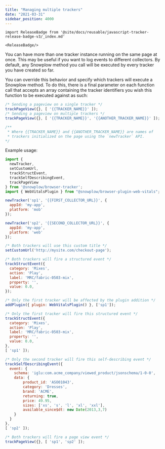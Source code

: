 ```yaml
---
title: "Managing multiple trackers"
date: "2021-03-31"
sidebar_position: 4000
---
```


```mdx-code-block
import ReleaseBadge from '@site/docs/reusable/javascript-tracker-release-badge-v3/_index.md'

<ReleaseBadge/>
```

You can have more than one tracker instance running on the same page at once. This may be useful if you want to log events to different collectors. By default, any Snowplow method you call will be executed by every tracker you have created so far. 

You can override this behavior and specify which trackers will execute a Snowplow method. To do this, there is a final parameter on each function call that accepts an array containing the tracker identifiers you wish this function to be executed against as such:

```javascript
/* Sending a pageview on a single tracker */
trackPageView({}, [ '{{TRACKER_NAME}}' ]);
/* Sending a pageview on multiple trackers */
trackPageView({}, [ '{{TRACKER_NAME}}', '{{ANOTHER_TRACKER_NAME}}' ]);

/**
 * Where {{TRACKER_NAME}} and {{ANOTHER_TRACKER_NAME}} are names of 
 * trackers initialized on the page using the `newTracker` API.
*/
```

Example usage:

```javascript
import { 
  newTracker, 
  setCustomUrl, 
  trackStructEvent, 
  trackSelfDescribingEvent, 
  trackPageView
} from '@snowplow/browser-tracker';
import { WebVitalsPlugin } from "@snowplow/browser-plugin-web-vitals";

newTracker('sp1', '{{FIRST_COLLECTOR_URL}}', {
  appId: 'my-app',
  platform: 'mob'
});

newTracker('sp2', '{{SECOND_COLLECTOR_URL}}', {
  appId: 'my-app',
  platform: 'web'
});

/* Both trackers will use this custom title */
setCustomUrl('http://mysite.com/checkout-page');

/* Both trackers will fire a structured event */
trackStructEvent({
  category: 'Mixes',
  action: 'Play',
  label: 'MRC/fabric-0503-mix',
  property: '',
  value: 0.0,
});

/* Only the first tracker will be affected by the plugin addition */
addPlugin({ plugin: WebVitalsPlugin() }, ['sp1']);

/* Only the first tracker will fire this structured event */
trackStructEvent({
  category: 'Mixes',
  action: 'Play',
  label: 'MRC/fabric-0503-mix',
  property: '',
  value: 0.0,
},
[ 'sp1' ]);

/* Only the second tracker will fire this self-describing event */
trackSelfDescribingEvent({ 
  event: {
    schema: 'iglu:com.acme_company/viewed_product/jsonschema/1-0-0',
    data: {
        product_id: 'ASO01043',
        category: 'Dresses',
        brand: 'ACME',
        returning: true,
        price: 49.95,
        sizes: ['xs', 's', 'l', 'xl', 'xxl'],
        available_since$dt: new Date(2013,3,7)
    }
  }
},
[ 'sp2' ]);

/* Both trackers will fire a page view event */
trackPageView({}, [ 'sp1', 'sp2' ]);
```
